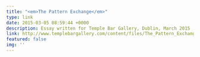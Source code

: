 ```yaml
---
title: "<em>The Pattern Exchange</em>"
type: link
date: 2015-03-05 08:59:44 +0000
description: Essay written for Temple Bar Gallery, Dublin, March 2015
link: http://www.templebargallery.com/content/files/The_Pattern_Exchange_Essay_R_ODwyer.pdf
featured: false
img: ''
---
```

